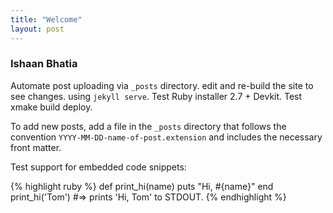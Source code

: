 ```yaml
---
title: "Welcome"
layout: post
---
```


### Ishaan Bhatia
Automate post uploading via `_posts` directory. edit and re-build the site to see changes. using `jekyll serve`.
Test Ruby installer 2.7 + Devkit. Test xmake build deploy.


To add new posts, add a file in the `_posts` directory that follows the convention `YYYY-MM-DD-name-of-post.extension` and includes the necessary front matter. 

Test support for embedded code snippets:

{% highlight ruby %}
def print_hi(name)
  puts "Hi, #{name}"
end
print_hi('Tom')
#=> prints 'Hi, Tom' to STDOUT.
{% endhighlight %}
